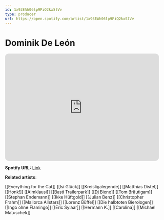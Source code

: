 ```yaml
---
id: 1x93EAh06lp9PiQ2kxSlVv
type: producer
url: https://open.spotify.com/artist/1x93EAh06lp9PiQ2kxSlVv
---
```

# Dominik De León

<iframe style="border-radius:12px" src="https://open.spotify.com/embed/artist/1x93EAh06lp9PiQ2kxSlVv" width="100%" height="352" frameBorder="0" allowfullscreen="" allow="autoplay; clipboard-write; encrypted-media; fullscreen; picture-in-picture" loading="lazy"></iframe>

**Spotify URL:** [Link](https://open.spotify.com/artist/1x93EAh06lp9PiQ2kxSlVv)

**Related artists:**

[[Everything for the Cat]]
[[Isi Glück]]
[[Kreisligalegende]]
[[Matthias Distel]]
[[Honk!]]
[[Almklausi]]
[[Basti Trailerpark]]
[[Dj Biene]]
[[Tom Bräutigam]]
[[Stephan Endemann]]
[[Ikke Hüftgold]]
[[Julian Benz]]
[[Christopher Frahm]]
[[Mallorca Allstars]]
[[Lorenz Büffel]]
[[Die halbtoten Bierologen]]
[[Ingo ohne Flamingo]]
[[Eric Sylaar]]
[[Hermann K.]]
[[Carolina]]
[[Michael Matuschek]]
